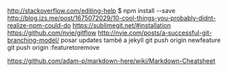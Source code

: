 http://stackoverflow.com/editing-help
$ npm install <package> --save
http://blog.izs.me/post/1675072029/10-cool-things-you-probably-didnt-realize-npm-could-do
https://sublimegit.net/#installation
https://github.com/nvie/gitflow
http://nvie.com/posts/a-successful-git-branching-model/
posar updates també a jekyll
git push origin newfeature
git push origin :featuretoremove

https://github.com/adam-p/markdown-here/wiki/Markdown-Cheatsheet